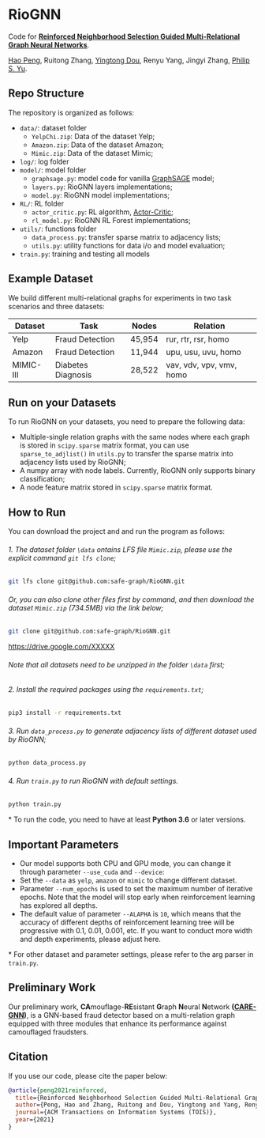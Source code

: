 # RioGNN

Code for [**Reinforced Neighborhood Selection Guided Multi-Relational Graph Neural Networks**](https://arxiv.org/pdf/2104.07886.pdf).  

[Hao Peng](https://penghao-buaa.github.io/), Ruitong Zhang, [Yingtong Dou](http://ytongdou.com/), Renyu Yang, Jingyi Zhang, [Philip S. Yu](https://www.cs.uic.edu/PSYu/).


## Repo Structure

The repository is organized as follows:
- `data/`: dataset folder
    - `YelpChi.zip`: Data of the dataset Yelp;
    - `Amazon.zip`: Data of the dataset Amazon;
    - `Mimic.zip`: Data of the dataset Mimic;
- `log/`: log folder
- `model/`: model folder
    - `graphsage.py`: model code for vanilla [GraphSAGE](https://github.com/williamleif/graphsage-simple/) model;
    - `layers.py`: RioGNN layers implementations;
    - `model.py`: RioGNN model implementations;
- `RL/`: RL folder
    - `actor_critic.py`: RL algorithm, [Actor-Critic](https://github.com/llSourcell/actor_critic);
    - `rl_model.py`: RioGNN RL Forest implementations;
- `utils/`: functions folder
    - `data_process.py`: transfer sparse matrix to adjacency lists;
    - `utils.py`: utility functions for data i/o and model evaluation;
- `train.py`: training and testing all models


## Example Dataset

We build different multi-relational graphs for experiments in two task scenarios and three datasets: 

| Dataset  | Task  | Nodes  | Relation  |
|-------|--------|--------|--------|
| Yelp  | Fraud Detection | 45,954  | rur, rtr, rsr, homo |
| Amazon  | Fraud Detection | 11,944  | upu, usu, uvu, homo |
| MIMIC-III  | Diabetes Diagnosis | 28,522  | vav, vdv, vpv, vmv, homo |

## Run on your Datasets

To run RioGNN on your datasets, you need to prepare the following data:

- Multiple-single relation graphs with the same nodes where each graph is stored in `scipy.sparse` matrix format, you can use `sparse_to_adjlist()` in `utils.py` to transfer the sparse matrix into adjacency lists used by RioGNN;
- A numpy array with node labels. Currently, RioGNN only supports binary classification;
- A node feature matrix stored in `scipy.sparse` matrix format. 


## How to Run
You can download the project and and run the program as follows:

###### 1. The dataset folder `\data` ontains LFS file `Mimic.zip`, please use the explicit command `git lfs clone`;
```bash
git lfs clone git@github.com:safe-graph/RioGNN.git
```
###### Or, you can also clone other files first by command, and then download the dataset `Mimic.zip` (734.5MB) via the link below;
```bash
git clone git@github.com:safe-graph/RioGNN.git
```
https://drive.google.com/XXXXX 

###### Note that all datasets need to be unzipped in the folder `\data` first;
###### 2. Install the required packages using the `requirements.txt`;
```bash
pip3 install -r requirements.txt
```
###### 3. Run `data_process.py` to generate adjacency lists of different dataset used by RioGNN;
```bash
python data_process.py
```
###### 4. Run `train.py` to run RioGNN with default settings.
```bash
python train.py
```

\* To run the code, you need to have at least **Python 3.6** or later versions. 

## Important Parameters

- Our model supports both CPU and GPU mode, you can change it through parameter `--use_cuda` and  `--device`:
- Set the `--data` as `yelp`, `amazon` or `mimic` to change different dataset.
- Parameter `--num_epochs` is used to set the maximum number of iterative epochs. 
Note that the model will stop early when reinforcement learning has explored all depths.
- The default value of parameter `--ALAPHA` is `10`, 
which means that the accuracy of different depths of reinforcement learning tree will be progressive with 
0.1, 0.01, 0.001, etc. 
If you want to conduct more width and depth experiments, please adjust here.

\* For other dataset and parameter settings, please refer to the arg parser in `train.py`. 


## Preliminary Work

Our preliminary work, **CA**mouflage-**RE**sistant **G**raph **N**eural **N**etwork 
**([CARE-GNN](https://github.com/YingtongDou/CARE-GNN))**,
is a GNN-based fraud detector based on a multi-relation graph equipped with three modules that 
enhance its performance against camouflaged fraudsters.




## Citation
If you use our code, please cite the paper below:
```bibtex
@article{peng2021reinforced,
  title={Reinforced Neighborhood Selection Guided Multi-Relational Graph Neural Networks},
  author={Peng, Hao and Zhang, Ruitong and Dou, Yingtong and Yang, Renyu and Zhang, Jingyi and Yu, Philip S.},
  journal={ACM Transactions on Information Systems (TOIS)},
  year={2021}
}
```
